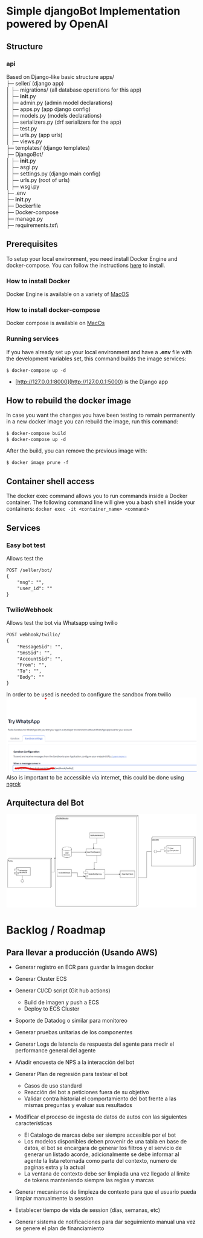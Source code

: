 # Simple djangoBot Implementation powered by OpenAI



## Structure

### api
Based on Django-like basic structure
apps/  \
├─ seller/ (django app) \
│  ├─ migrations/ (all database operations for this app)\
│  ├─ __init__.py\
│  ├─ admin.py (admin model declarations)\
│  ├─ apps.py (app django config)\
│  ├─ models.py (models declarations)\
│  ├─ serializers.py (drf serializers for the app)\
│  ├─ test.py\
│  ├─ urls.py (app urls)\
│  ├─ views.py \
├─ templates/ (django templates)\
├─ DjangoBot/\
│  ├─ __init__.py\
│  ├─ asgi.py\
│  ├─ settings.py  (django main config)\
│  ├─ urls.py   (root of urls)\
│  ├─ wsgi.py\
├─ .env\
├─ __init__.py\
├─ Dockerfile\
├─ Docker-compose\
├─ manage.py\
├─ requirements.txt\





## Prerequisites
To setup your local environment, you need install Docker Engine and docker-compose. You can follow the instructions [here](#How-to-install-Docker) to install.

### How to install Docker

Docker Engine is available on a variety of [MacOS](https://docs.docker.com/docker-for-mac/install/)

### How to install docker-compose

Docker compose is available on [MacOs](https://docs.docker.com/compose/install/)


### Running services

If you have already set up your local environment and have a **.env** file with the development variables set, this command builds the image  services:

```shell
$ docker-compose up -d
```
  - [http://127.0.0.1:8000](http://127.0.0.1:5000) is the Django app



## How to rebuild the docker image

In case you want the changes you have been testing to remain permanently in a new docker image you can rebuild the image, run this command:

```shell
$ docker-compose build
$ docker-compose up -d
```

After the build, you can remove the previous image with:

```shell
$ docker image prune -f
```

## Container shell access 

The docker exec command allows you to run commands inside a Docker container. The following command line will give you a bash shell inside your containers: `docker exec -it <container_name> <command>`



## Services

### Easy bot test
Allows test the 

```http
POST /seller/bot/
{
    "msg": "",
    "user_id": ""
}
```


### TwilioWebhook
Allows test the bot via Whatsapp using twilio 

```http
POST webhook/twilio/
{
    "MessageSid": "",
    "SmsSid": "",
    "AccountSid": "",
    "From": "",
    "To": "",
    "Body": ""
}
```
In order to be used is needed to configure the sandbox from twilio
![img.png](src/img2.png)
Also is important to be accessible via internet, this could be done using [ngrok](https://ngrok.com/use-cases/webhook-testing)


## Arquitectura del Bot 
![img.png](src/img.png)

# Backlog / Roadmap
## Para llevar a producción (Usando AWS)
- Generar registro en ECR para guardar la imagen docker
- Generar Cluster ECS
- Generar CI/CD script (Git hub actions)
	- Build de imagen y push a ECS 
	-  Deploy to ECS Cluster
- Soporte de Datadog o similar para monitoreo


- Generar pruebas unitarias de los componentes
- Generar Logs de latencia de respuesta del agente para medir el performance general del agente
- Añadir encuesta de NPS a la interacción del bot 
- Generar Plan de regresión para testear el bot
	- Casos de uso standard
	- Reacción del bot a peticiones fuera de su objetivo 
	- Validar contra historial el comportamiento del bot frente a las mismas preguntas y evaluar sus resultados 
- Modificar el proceso de ingesta de datos de autos con las siguientes características
	- El Catalogo de marcas debe ser siempre accesible por el bot
	- Los modelos disponibles deben provenir de una tabla en base de datos, el bot se encargara de generar los filtros y el servicio de generar un listado acorde, adicionalmente se debe informar al agente la lista retornada como parte del contexto, numero de paginas extra y la actual
	- La ventana de contexto debe ser limpiada una vez llegado al limite de tokens manteniendo siempre las reglas y marcas
- Generar mecanismos de limpieza de contexto para que el usuario pueda limpiar manualmente la session
- Establecer tiempo de vida de session (días, semanas, etc)
- Generar sistema de notificaciones para dar seguimiento manual una vez se genere el plan de financiamiento 